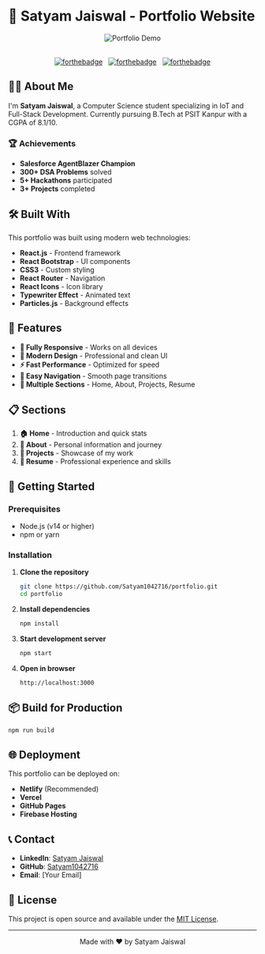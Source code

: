 # 🚀 Satyam Jaiswal - Portfolio Website

<div align="center">
  <img alt="Portfolio Demo" src="./Images/readme-" />
</div>

<br/>

<div align="center">

[![forthebadge](https://forthebadge.com/images/badges/built-with-love.svg)](https://forthebadge.com) &nbsp;
[![forthebadge](https://forthebadge.com/images/badges/made-with-javascript.svg)](https://forthebadge.com) &nbsp;
[![forthebadge](https://forthebadge.com/images/badges/open-source.svg)](https://forthebadge.com)

</div>

## 👨‍💻 About Me

I'm **Satyam Jaiswal**, a Computer Science student specializing in IoT and Full-Stack Development. Currently pursuing B.Tech at PSIT Kanpur with a CGPA of 8.1/10.

### 🏆 Achievements
- **Salesforce AgentBlazer Champion**
- **300+ DSA Problems** solved
- **5+ Hackathons** participated
- **3+ Projects** completed

## 🛠️ Built With

This portfolio was built using modern web technologies:

- **React.js** - Frontend framework
- **React Bootstrap** - UI components
- **CSS3** - Custom styling
- **React Router** - Navigation
- **React Icons** - Icon library
- **Typewriter Effect** - Animated text
- **Particles.js** - Background effects

## 🚀 Features

- **📱 Fully Responsive** - Works on all devices
- **🎨 Modern Design** - Professional and clean UI
- **⚡ Fast Performance** - Optimized for speed
- **🔗 Easy Navigation** - Smooth page transitions
- **📄 Multiple Sections** - Home, About, Projects, Resume

## 📋 Sections

1. **🏠 Home** - Introduction and quick stats
2. **👤 About** - Personal information and journey
3. **💼 Projects** - Showcase of my work
4. **📄 Resume** - Professional experience and skills

## 🚀 Getting Started

### Prerequisites
- Node.js (v14 or higher)
- npm or yarn

### Installation

1. **Clone the repository**
   ```bash
   git clone https://github.com/Satyam1042716/portfolio.git
   cd portfolio
   ```

2. **Install dependencies**
   ```bash
   npm install
   ```

3. **Start development server**
   ```bash
   npm start
   ```

4. **Open in browser**
   ```
   http://localhost:3000
   ```

## 📦 Build for Production

```bash
npm run build
```

## 🌐 Deployment

This portfolio can be deployed on:
- **Netlify** (Recommended)
- **Vercel**
- **GitHub Pages**
- **Firebase Hosting**

## 📞 Contact

- **LinkedIn**: [Satyam Jaiswal](https://linkedin.com/in/satyam-jaiswal-15489a259)
- **GitHub**: [Satyam1042716](https://github.com/Satyam1042716)
- **Email**: [Your Email]

## 📄 License

This project is open source and available under the [MIT License](LICENSE).

---

<div align="center">
  Made with ❤️ by Satyam Jaiswal
</div>
